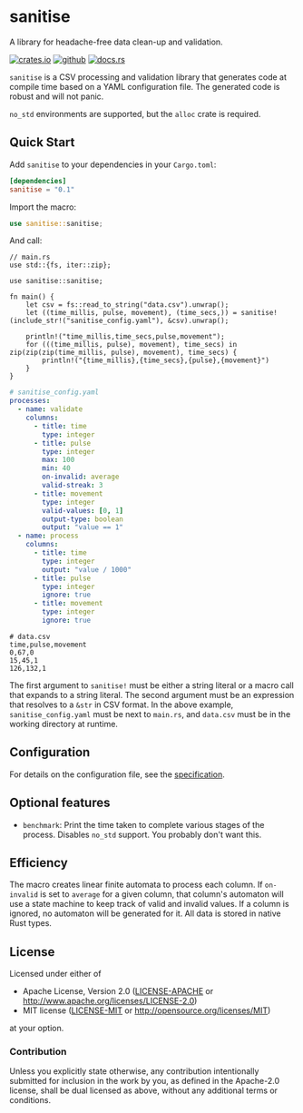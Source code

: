 # sanitise

A library for headache-free data clean-up and validation.

[![crates.io](https://img.shields.io/badge/crates.io-fc8d62?style=for-the-badge&labelColor=555555&logo=rust)](https://crates.io/crates/sanitise) 
[![github](https://img.shields.io/badge/github-8da0cb?style=for-the-badge&labelColor=555555&logo=github)](https://github.com/Spartan2909/rulox)
[![docs.rs](https://img.shields.io/badge/docs.rs-66c2a5?style=for-the-badge&labelColor=555555&logo=docs.rs)](https://docs.rs/sanitise/latest) 

`sanitise` is a CSV processing and validation library that generates code at compile time based on a YAML configuration file. The generated code is robust and will not panic.

`no_std` environments are supported, but the `alloc` crate is required.

## Quick Start

Add `sanitise` to your dependencies in your `Cargo.toml`:
```toml
[dependencies]
sanitise = "0.1"
```

Import the macro:
```rust
use sanitise::sanitise;
```

And call:
```rust,ignore
// main.rs
use std::{fs, iter::zip};

use sanitise::sanitise;

fn main() {
    let csv = fs::read_to_string("data.csv").unwrap();
    let ((time_millis, pulse, movement), (time_secs,)) = sanitise!(include_str!("sanitise_config.yaml"), &csv).unwrap();

    println!("time_millis,time_secs,pulse,movement");
    for (((time_millis, pulse), movement), time_secs) in zip(zip(zip(time_millis, pulse), movement), time_secs) {
        println!("{time_millis},{time_secs},{pulse},{movement}")
    }
}
```

```yaml
# sanitise_config.yaml
processes:
  - name: validate
    columns:
      - title: time
        type: integer
      - title: pulse
        type: integer
        max: 100
        min: 40
        on-invalid: average
        valid-streak: 3
      - title: movement
        type: integer
        valid-values: [0, 1]
        output-type: boolean
        output: "value == 1"
  - name: process
    columns:
      - title: time
        type: integer
        output: "value / 1000"
      - title: pulse
        type: integer
        ignore: true
      - title: movement
        type: integer
        ignore: true

```

```csv
# data.csv
time,pulse,movement
0,67,0
15,45,1
126,132,1
```

The first argument to `sanitise!` must be either a string literal or a macro call that expands to a string literal. The second argument must be an expression that resolves to a `&str` in CSV format. In the above example, `sanitise_config.yaml` must be next to `main.rs`, and `data.csv` must be in the working directory at runtime.

## Configuration

For details on the configuration file, see the [specification](https://github.com/Spartan2909/sanitise/blob/main/configuration.md).

## Optional features

- `benchmark`: Print the time taken to complete various stages of the process. Disables `no_std` support. You probably don't want this.

## Efficiency
The macro creates linear finite automata to process each column. If `on-invalid` is set to `average` for a given column, that column's automaton will use a state machine to keep track of valid and invalid values. If a column is ignored, no automaton will be generated for it. All data is stored in native Rust types.

## License

Licensed under either of

 * Apache License, Version 2.0 ([LICENSE-APACHE](LICENSE-APACHE) or http://www.apache.org/licenses/LICENSE-2.0)
 * MIT license ([LICENSE-MIT](LICENSE-MIT) or http://opensource.org/licenses/MIT)

at your option.

### Contribution

Unless you explicitly state otherwise, any contribution intentionally submitted
for inclusion in the work by you, as defined in the Apache-2.0 license, shall be dual licensed as above, without any
additional terms or conditions.

